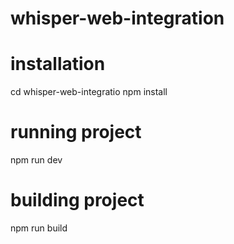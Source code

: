 # whisper-web-integration

#   installation
cd whisper-web-integratio
npm install


# running project 
npm run dev

# building project
npm run build 


